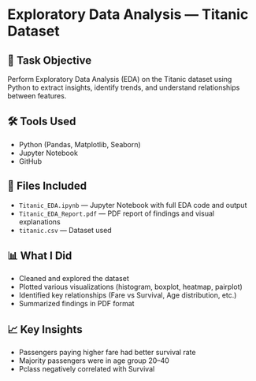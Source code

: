 # Exploratory Data Analysis — Titanic Dataset

## 📌 Task Objective
Perform Exploratory Data Analysis (EDA) on the Titanic dataset using Python to extract insights, identify trends, and understand relationships between features.

## 🛠 Tools Used
- Python (Pandas, Matplotlib, Seaborn)
- Jupyter Notebook
- GitHub

## 📂 Files Included
- `Titanic_EDA.ipynb` — Jupyter Notebook with full EDA code and output
- `Titanic_EDA_Report.pdf` — PDF report of findings and visual explanations
- `titanic.csv` — Dataset used

## 📊 What I Did
- Cleaned and explored the dataset
- Plotted various visualizations (histogram, boxplot, heatmap, pairplot)
- Identified key relationships (Fare vs Survival, Age distribution, etc.)
- Summarized findings in PDF format

## 📈 Key Insights
- Passengers paying higher fare had better survival rate
- Majority passengers were in age group 20–40
- Pclass negatively correlated with Survival
